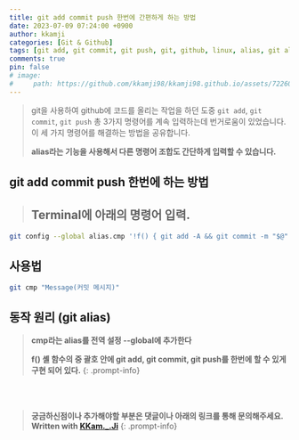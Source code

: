 ```yaml
---
title: git add commit push 한번에 간편하게 하는 방법
date: 2023-07-09 07:24:00 +0900
author: kkamji
categories: [Git & Github]
tags: [git add, git commit, git push, git, github, linux, alias, git alias, git cmp]     # TAG names should always be lowercase
comments: true
pin: false
# image: 
#     path: https://github.com/kkamji98/kkamji98.github.io/assets/72260110/cde5ec41-414b-4c1f-976c-7f7935c6e528
---
```


> git을 사용하여 github에 코드를 올리는 작업을 하던 도중 ```git add```, ```git commit```, ```git push``` 총 3가지 명령어를 계속 입력하는데 번거로움이 있었습니다. 
> 이 세 가지 명령어를 해결하는 방법을 공유합니다.
>
> **alias라는 기능을 사용해서 다른 명령어 조합도 간단하게 입력할 수 있습니다.**


## git add commit push 한번에 하는 방법
> ## **Terminal에 아래의 명령어 입력.**

```bash
git config --global alias.cmp '!f() { git add -A && git commit -m "$@" && git push; }; f'
```

## 사용법
```bash
git cmp "Message(커밋 메시지)"
```

## 동작 원리 (git alias)
> **cmp라는 alias를 전역 설정 --global에 추가한다**
> 
> **f() 셸 함수의 중 괄호 안에 git add, git commit, git push를 한번에 할 수 있게 구현 되어 있다.**
{: .prompt-info}
   
       
          


<br><br>

> **궁금하신점이나 추가해야할 부분은 댓글이나 아래의 링크를 통해 문의해주세요.**  
> **Written with [KKam.\_\.Ji](https://www.instagram.com/kkam._.ji/)**
{: .prompt-info}